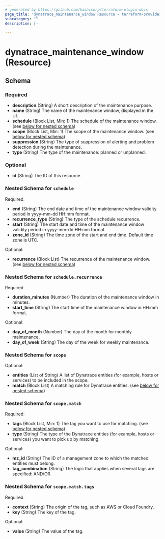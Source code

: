 ```yaml
---
# generated by https://github.com/hashicorp/terraform-plugin-docs
page_title: "dynatrace_maintenance_window Resource - terraform-provider-dynatrace"
subcategory: ""
description: |-
  
---
```


# dynatrace_maintenance_window (Resource)





<!-- schema generated by tfplugindocs -->
## Schema

### Required

- **description** (String) A short description of the maintenance purpose.
- **name** (String) The name of the maintenance window, displayed in the UI.
- **schedule** (Block List, Min: 1) The schedule of the maintenance window. (see [below for nested schema](#nestedblock--schedule))
- **scope** (Block List, Min: 1) The scope of the maintenance window. (see [below for nested schema](#nestedblock--scope))
- **suppression** (String) The type of suppression of alerting and problem detection during the maintenance.
- **type** (String) The type of the maintenance: planned or unplanned.

### Optional

- **id** (String) The ID of this resource.

<a id="nestedblock--schedule"></a>
### Nested Schema for `schedule`

Required:

- **end** (String) The end date and time of the maintenance window validity period in yyyy-mm-dd HH:mm format.
- **recurrence_type** (String) The type of the schedule recurrence.
- **start** (String) The start date and time of the maintenance window validity period in yyyy-mm-dd HH:mm format.
- **zone_id** (String) The time zone of the start and end time. Default time zone is UTC.

Optional:

- **recurrence** (Block List) The recurrence of the maintenance window. (see [below for nested schema](#nestedblock--schedule--recurrence))

<a id="nestedblock--schedule--recurrence"></a>
### Nested Schema for `schedule.recurrence`

Required:

- **duration_minutes** (Number) The duration of the maintenance window in minutes.
- **start_time** (String) The start time of the maintenance window in HH:mm format.

Optional:

- **day_of_month** (Number) The day of the month for monthly maintenance.
- **day_of_week** (String) The day of the week for weekly maintenance.



<a id="nestedblock--scope"></a>
### Nested Schema for `scope`

Optional:

- **entities** (List of String) A list of Dynatrace entities (for example, hosts or services) to be included in the scope.
- **match** (Block List) A matching rule for Dynatrace entities. (see [below for nested schema](#nestedblock--scope--match))

<a id="nestedblock--scope--match"></a>
### Nested Schema for `scope.match`

Required:

- **tags** (Block List, Min: 1) The tag you want to use for matching. (see [below for nested schema](#nestedblock--scope--match--tags))
- **type** (String) The type of the Dynatrace entities (for example, hosts or services) you want to pick up by matching.

Optional:

- **mz_id** (String) The ID of a management zone to which the matched entities must belong.
- **tag_combination** (String) The logic that applies when several tags are specified: AND/OR.

<a id="nestedblock--scope--match--tags"></a>
### Nested Schema for `scope.match.tags`

Required:

- **context** (String) The origin of the tag, such as AWS or Cloud Foundry.
- **key** (String) The key of the tag.

Optional:

- **value** (String) The value of the tag.


